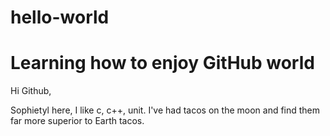 # hello-world
# Learning how to enjoy GitHub world

Hi Github,

Sophietyl here, I like c, c++, unit. 
I've had tacos on the moon and find 
them far more superior to Earth tacos.

